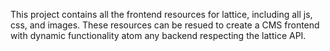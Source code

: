 This project contains all the frontend resources for lattice, including all js, css, and images.  These resources can be resued to create a CMS frontend with dynamic functionality atom any backend respecting the lattice API.
